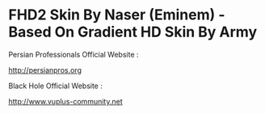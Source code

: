 FHD2 Skin By Naser (Eminem) - Based On Gradient HD Skin By Army
=========

Persian Professionals Official Website :

http://persianpros.org

Black Hole Official Website :

http://www.vuplus-community.net
